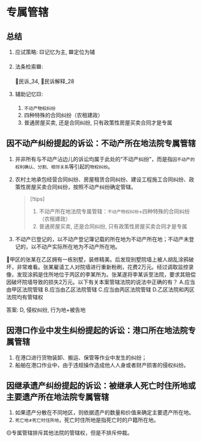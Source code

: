 # 专属管辖

## 总结

1. 应试策略: 🟨记忆为主, 🟩定位为辅
2. 法条检索🟩:
    
    🚪民诉_34, 🚪民诉解释_28

3. 辅助记忆🟨:

    1. `不动产物权纠纷`
    2. 四种特殊的合同纠纷（农租建政）
    3. 普通房屋买卖, 还是合同纠纷, 只有政策性房屋买卖合同才是专属

## 因不动产纠纷提起的诉讼：不动产所在地法院专属管辖

1. 并非所有与不动产沾边儿的诉讼均属于此处的“不动产纠纷”，而是指`因不动产的权利确认、分割、相邻关系`等引起的`物权纠纷`。
2. 农村土地承包经营合同纠纷、房屋租赁合同纠纷、建设工程施工合同纠纷、政策性房屋买卖合同纠纷，按照不动产纠纷确定管辖。

    > [!tips]
    > 1. 不动产所在地法院专属管辖：`不动产物权纠纷`+四种特殊的合同纠纷（农租建政）
    > 2. 普通房屋买卖, 还是合同纠纷, 只有政策性房屋买卖合同才是专属

3. 不动产已登记的，以不动产登记簿记载的所在地为不动产所在地；不动产未登记的，以不动产实际所在地为不动产所在地。

🍐甲区的张某在乙区拥有一栋别墅，装修精美。后发现别墅院墙上被人胡乱涂鸦破坏，非常难看。张某雇请工人对院墙进行重新粉刷，花费2万元。经过调取监控录像，发现涂鸦是住所地位于丙区的李某所为。张某遂将李某诉至法院，要求其赔偿因破坏院墙导致的损失2万元。以下有关本案管辖法院的说法中正确的有？
A.应当由甲区法院管辖
B.应当由乙区法院管辖
C.应当由丙区法院管辖
D.乙区法院和丙区法院均有管辖权

答案: D, 侵权纠纷, 行为地+被告地

## 因港口作业中发生纠纷提起的诉讼：港口所在地法院专属管辖

1. 在港口进行货物装卸、搬运、保管等作业中发生的纠纷；
2. 船舶在港口作业中，由于违规操作造成他人人身或者财产损害的侵权纠纷。


## 因继承遗产纠纷提起的诉讼：被继承人死亡时住所地或主要遗产所在地法院专属管辖

1. 如果遗产分散在不同地区，则依据遗产的数量和价值来确定主要遗产所在地。
2. `死亡地`≠`死亡时住所地`，死亡时住所地是指死亡时的户籍所在地。


🟡专属管辖排斥其他法院的管辖权，但是不排斥仲裁。
